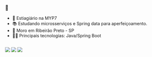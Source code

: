 ### 👋


- 💼 Estiagiário na MYP7
- 📚 Estudando microsserviços e Spring data para aperfeiçoamento.
- 📌 Moro em Ribeirão Preto - SP
- 👨‍💻 Principais tecnologias: Java/Spring Boot
##  
 

<div>
 <a href="https://instagram.com/og.enzo7" target="_blank"><img src="https://img.shields.io/badge/-Instagram-%23E4405F?style=for-the-badge&logo=instagram&logoColor=white" target="_blank"></a>
  <a href = "mailto:enzolima527@gmail.com"><img src="https://img.shields.io/badge/-Gmail-%23333?style=for-the-badge&logo=gmail&logoColor=white" target="_blank"></a>
 <a href= "https://enzogl7.github.io/portfolio/"><img src="https://img.shields.io/badge/website-000000?style=for-the-badge&logo=About.me&logoColor=white"></a>
</div>
